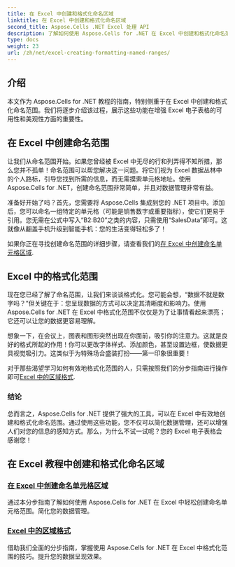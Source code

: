 ```yaml
---
title: 在 Excel 中创建和格式化命名区域
linktitle: 在 Excel 中创建和格式化命名区域
second_title: Aspose.Cells .NET Excel 处理 API
description: 了解如何使用 Aspose.Cells for .NET 在 Excel 中创建和格式化命名范围。轻松增强数据管理和视觉呈现。
type: docs
weight: 23
url: /zh/net/excel-creating-formatting-named-ranges/
---
```

## 介绍

本文作为 Aspose.Cells for .NET 教程的指南，特别侧重于在 Excel 中创建和格式化命名范围。我们将逐步介绍该过程，展示这些功能在增强 Excel 电子表格的可用性和美观性方面的重要性。 

## 在 Excel 中创建命名范围

让我们从命名范围开始。如果您曾经被 Excel 中无尽的行和列弄得不知所措，那么您并不孤单！命名范围可以帮您解决这一问题。将它们视为 Excel 数据丛林中的个人路标，引导您找到所需的信息，而无需摸索单元格地址。使用 Aspose.Cells for .NET，创建命名范围非常简单，并且对数据管理非常有益。

准备好开始了吗？首先，您需要将 Aspose.Cells 集成到您的 .NET 项目中。添加后，您可以命名一组特定的单元格（可能是销售数字或重要指标），使它们更易于引用。您无需在公式中写入“B2:B20”之类的内容，只需使用“SalesData”即可。这就像从翻盖手机升级到智能手机：您的生活变得轻松多了！ 

如果你正在寻找创建命名范围的详细步骤，请查看我们的[在 Excel 中创建命名单元格区域](./create-named-range-of-cells/).

## Excel 中的格式化范围

现在您已经了解了命名范围，让我们来谈谈格式化。您可能会想，“数据不就是数字吗？”但关键在于：您呈现数据的方式可以决定其清晰度和影响力。使用 Aspose.Cells for .NET 在 Excel 中格式化范围不仅仅是为了让事情看起来漂亮；它还可以让您的数据更容易理解。 

想象一下，在会议上，图表和图形突然出现在你面前，吸引你的注意力。这就是良好的格式所起的作用！你可以更改字体样式、添加颜色，甚至设置边框，使数据更具视觉吸引力。这类似于为特殊场合盛装打扮——第一印象很重要！ 

对于那些渴望学习如何有效地格式化范围的人，只需按照我们的分步指南进行操作即可[Excel 中的区域格式](./format-ranges/).

### 结论

总而言之，Aspose.Cells for .NET 提供了强大的工具，可以在 Excel 中有效地创建和格式化命名范围。通过使用这些功能，您不仅可以简化数据管理，还可以增强人们对您的信息的感知方式。那么，为什么不试一试呢？您的 Excel 电子表格会感谢您！

## 在 Excel 教程中创建和格式化命名区域
### [在 Excel 中创建命名单元格区域](./create-named-range-of-cells/)
通过本分步指南了解如何使用 Aspose.Cells for .NET 在 Excel 中轻松创建命名单元格范围。简化您的数据管理。
### [Excel 中的区域格式](./format-ranges/)
借助我们全面的分步指南，掌握使用 Aspose.Cells for .NET 在 Excel 中格式化范围的技巧。提升您的数据呈现效果。
